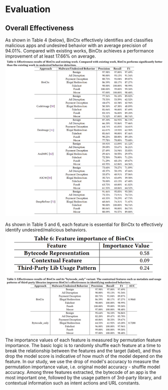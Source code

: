 # Evaluation
## Overall Effectiveness
As shown in Table 4 (below), BinCtx effectively identifies and classifies malicious apps and undesired behavior with an average precision of 94.01%. Compared
with existing works, BinCtx achieves a performance improvement of at least 17.66% on average.
![image](https://github.com/DroidCtxBin/BinCtx_Detection/blob/main/result/overall_result.png)

As shown in Table 5 and 6, each feature is essential for BinCtx to effectively identify undesired/malicious behaviors. 
![image](https://github.com/DroidCtxBin/BinCtx_Detection/blob/main/result/feature_importance.png)
![image](https://github.com/DroidCtxBin/BinCtx_Detection/blob/main/result/BinCtx_vs_bytecode.png)
The importance values of each feature is measured by permutation feature importance. The basic logic is to randomly shuffle each feature at a time to break the relationship between the features and the target (label), and thus drop the model score is indicative of how much of the model depend on the feature. In our study, we use the drop of model's accuracy to measure the permutation importance value, i.e. original model accuracy - shuffle model accuracy.
Among three features extracted, the bytecode of an app is the most important one, followed by the usage pattern of 3rd-party library, and contextual information such as intent actions and URL constants.
